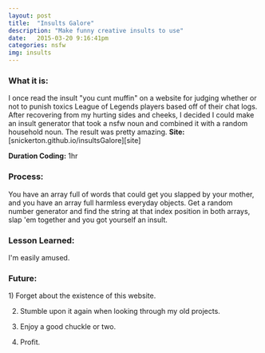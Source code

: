 ```yaml
---
layout: post
title:  "Insults Galore"
description: "Make funny creative insults to use"
date:   2015-03-20 9:16:41pm
categories: nsfw
img: insults
---
```

<h3><b>What it is:</b></h3> 
I once read the insult "you cunt muffin" on a website for judging whether or not to punish toxics League of Legends players based off of their chat logs. After recovering from my hurting sides and cheeks, I decided I could make an insult generator that took a nsfw noun and combined it with a random household noun. The result was pretty amazing.
<b>Site:</b> [snickerton.github.io/insultsGalore][site] 

<b>Duration Coding:</b> 1hr

<h3><b>Process:</b></h3> 
You have an array full of words that could get you slapped by your mother, and you have an array full harmless everyday objects. Get a random number generator and find the string at that index position in both arrays, slap 'em together and you got yourself an insult.

<h3><b>Lesson Learned:</b></h3>
I'm easily amused.

<h3><b>Future:</b></h3> 
1) Forget about the existence of this website. 

2) Stumble upon it again when looking through my old projects.

3) Enjoy a good chuckle or two.

4) Profit.


[site]:    http://snickerton.github.io/insultsGalore/


